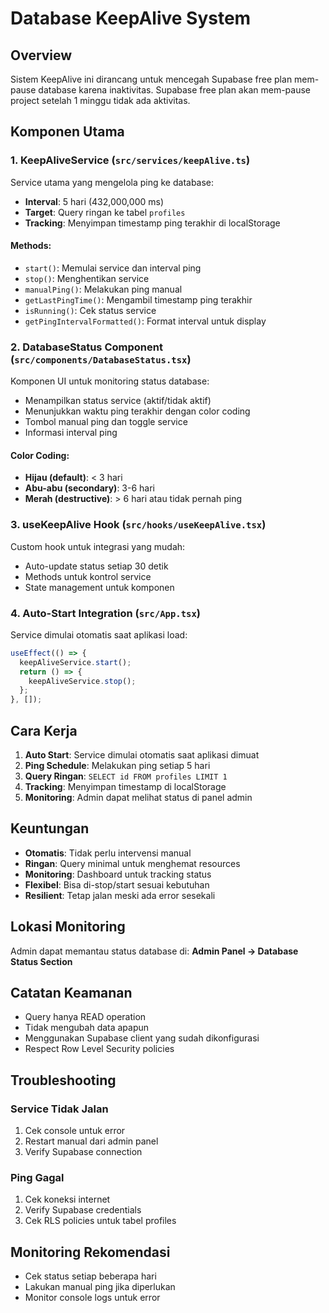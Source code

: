 # Database KeepAlive System

## Overview
Sistem KeepAlive ini dirancang untuk mencegah Supabase free plan mem-pause database karena inaktivitas. Supabase free plan akan mem-pause project setelah 1 minggu tidak ada aktivitas.

## Komponen Utama

### 1. KeepAliveService (`src/services/keepAlive.ts`)
Service utama yang mengelola ping ke database:
- **Interval**: 5 hari (432,000,000 ms)
- **Target**: Query ringan ke tabel `profiles`
- **Tracking**: Menyimpan timestamp ping terakhir di localStorage

#### Methods:
- `start()`: Memulai service dan interval ping
- `stop()`: Menghentikan service
- `manualPing()`: Melakukan ping manual
- `getLastPingTime()`: Mengambil timestamp ping terakhir
- `isRunning()`: Cek status service
- `getPingIntervalFormatted()`: Format interval untuk display

### 2. DatabaseStatus Component (`src/components/DatabaseStatus.tsx`)
Komponen UI untuk monitoring status database:
- Menampilkan status service (aktif/tidak aktif)
- Menunjukkan waktu ping terakhir dengan color coding
- Tombol manual ping dan toggle service
- Informasi interval ping

#### Color Coding:
- **Hijau (default)**: < 3 hari
- **Abu-abu (secondary)**: 3-6 hari  
- **Merah (destructive)**: > 6 hari atau tidak pernah ping

### 3. useKeepAlive Hook (`src/hooks/useKeepAlive.tsx`)
Custom hook untuk integrasi yang mudah:
- Auto-update status setiap 30 detik
- Methods untuk kontrol service
- State management untuk komponen

### 4. Auto-Start Integration (`src/App.tsx`)
Service dimulai otomatis saat aplikasi load:
```typescript
useEffect(() => {
  keepAliveService.start();
  return () => {
    keepAliveService.stop();
  };
}, []);
```

## Cara Kerja

1. **Auto Start**: Service dimulai otomatis saat aplikasi dimuat
2. **Ping Schedule**: Melakukan ping setiap 5 hari
3. **Query Ringan**: `SELECT id FROM profiles LIMIT 1`
4. **Tracking**: Menyimpan timestamp di localStorage
5. **Monitoring**: Admin dapat melihat status di panel admin

## Keuntungan

- **Otomatis**: Tidak perlu intervensi manual
- **Ringan**: Query minimal untuk menghemat resources
- **Monitoring**: Dashboard untuk tracking status
- **Flexibel**: Bisa di-stop/start sesuai kebutuhan
- **Resilient**: Tetap jalan meski ada error sesekali

## Lokasi Monitoring

Admin dapat memantau status database di:
**Admin Panel → Database Status Section**

## Catatan Keamanan

- Query hanya READ operation
- Tidak mengubah data apapun
- Menggunakan Supabase client yang sudah dikonfigurasi
- Respect Row Level Security policies

## Troubleshooting

### Service Tidak Jalan
1. Cek console untuk error
2. Restart manual dari admin panel
3. Verify Supabase connection

### Ping Gagal
1. Cek koneksi internet
2. Verify Supabase credentials
3. Cek RLS policies untuk tabel profiles

## Monitoring Rekomendasi

- Cek status setiap beberapa hari
- Lakukan manual ping jika diperlukan
- Monitor console logs untuk error